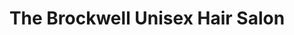 ---
title: "The Brockwell Unisex Hair Salon"
url: /cramlington/the-brockwell-unisex-hair-salon/
shop: Friseur
---